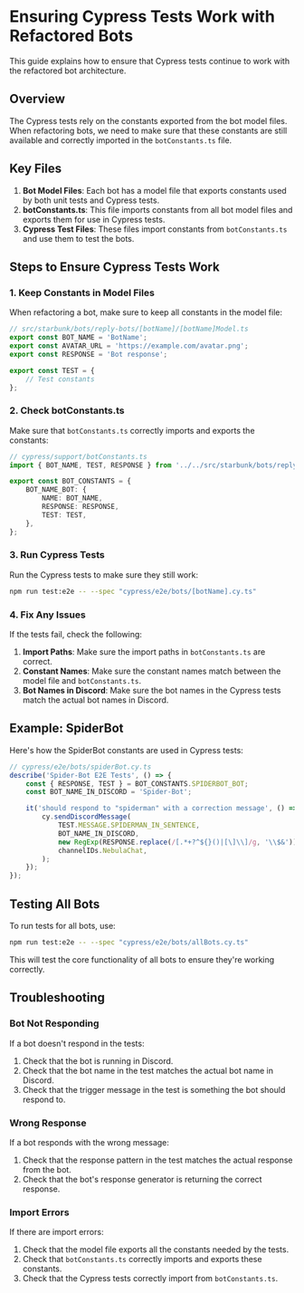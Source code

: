 # Ensuring Cypress Tests Work with Refactored Bots

This guide explains how to ensure that Cypress tests continue to work with the refactored bot architecture.

## Overview

The Cypress tests rely on the constants exported from the bot model files. When refactoring bots, we need to make sure that these constants are still available and correctly imported in the `botConstants.ts` file.

## Key Files

1. **Bot Model Files**: Each bot has a model file that exports constants used by both unit tests and Cypress tests.
2. **botConstants.ts**: This file imports constants from all bot model files and exports them for use in Cypress tests.
3. **Cypress Test Files**: These files import constants from `botConstants.ts` and use them to test the bots.

## Steps to Ensure Cypress Tests Work

### 1. Keep Constants in Model Files

When refactoring a bot, make sure to keep all constants in the model file:

```typescript
// src/starbunk/bots/reply-bots/[botName]/[botName]Model.ts
export const BOT_NAME = 'BotName';
export const AVATAR_URL = 'https://example.com/avatar.png';
export const RESPONSE = 'Bot response';

export const TEST = {
	// Test constants
};
```

### 2. Check botConstants.ts

Make sure that `botConstants.ts` correctly imports and exports the constants:

```typescript
// cypress/support/botConstants.ts
import { BOT_NAME, TEST, RESPONSE } from '../../src/starbunk/bots/reply-bots/[botName]/[botName]Model';

export const BOT_CONSTANTS = {
	BOT_NAME_BOT: {
		NAME: BOT_NAME,
		RESPONSE: RESPONSE,
		TEST: TEST,
	},
};
```

### 3. Run Cypress Tests

Run the Cypress tests to make sure they still work:

```bash
npm run test:e2e -- --spec "cypress/e2e/bots/[botName].cy.ts"
```

### 4. Fix Any Issues

If the tests fail, check the following:

1. **Import Paths**: Make sure the import paths in `botConstants.ts` are correct.
2. **Constant Names**: Make sure the constant names match between the model file and `botConstants.ts`.
3. **Bot Names in Discord**: Make sure the bot names in the Cypress tests match the actual bot names in Discord.

## Example: SpiderBot

Here's how the SpiderBot constants are used in Cypress tests:

```typescript
// cypress/e2e/bots/spiderBot.cy.ts
describe('Spider-Bot E2E Tests', () => {
	const { RESPONSE, TEST } = BOT_CONSTANTS.SPIDERBOT_BOT;
	const BOT_NAME_IN_DISCORD = 'Spider-Bot';

	it('should respond to "spiderman" with a correction message', () => {
		cy.sendDiscordMessage(
			TEST.MESSAGE.SPIDERMAN_IN_SENTENCE,
			BOT_NAME_IN_DISCORD,
			new RegExp(RESPONSE.replace(/[.*+?^${}()|[\]\\]/g, '\\$&')),
			channelIDs.NebulaChat,
		);
	});
});
```

## Testing All Bots

To run tests for all bots, use:

```bash
npm run test:e2e -- --spec "cypress/e2e/bots/allBots.cy.ts"
```

This will test the core functionality of all bots to ensure they're working correctly.

## Troubleshooting

### Bot Not Responding

If a bot doesn't respond in the tests:

1. Check that the bot is running in Discord.
2. Check that the bot name in the test matches the actual bot name in Discord.
3. Check that the trigger message in the test is something the bot should respond to.

### Wrong Response

If a bot responds with the wrong message:

1. Check that the response pattern in the test matches the actual response from the bot.
2. Check that the bot's response generator is returning the correct response.

### Import Errors

If there are import errors:

1. Check that the model file exports all the constants needed by the tests.
2. Check that `botConstants.ts` correctly imports and exports these constants.
3. Check that the Cypress tests correctly import from `botConstants.ts`.
